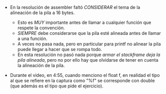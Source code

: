 - En la resolución de assembler faltó *CONSIDERAR* el tema de la alineación de la pila a 16 bytes.
    + Esto es *MUY* importante antes de llamar a cualquier función que respete la convención.
    + *SIEMPRE* debe considerarse que la pila esté alineada antes de llamar a una función.
    + A veces no pasa nada, pero en particular para printf no alinear la pila puede llegar a hacer que se rompa todo.
    + En esta resolución no pasó nada porque *armar el stackframe deja la pila alineada*, pero no por ello hay que olvidarse de tener en cuenta la alineación de la pila.

- Durante el video, en 4:55, cuando menciono el float f, en realidad el tipo al que se refiere en la captura como "%f" se corresponde con double (que además es el tipo que pide el ejercicio).